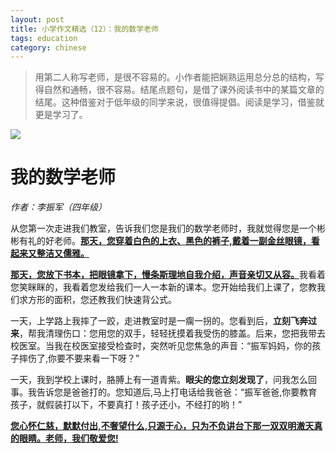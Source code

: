 ```yaml
---
layout: post
title: 小学作文精选（12）：我的数学老师
tags: education
category: chinese
---
```


> 用第二人称写老师，是很不容易的。小作者能把娴熟运用总分总的结构，写得自然和通畅，很不容易。结尾点题句，是借了课外阅读书中的某篇文章的结尾。这种借鉴对于低年级的同学来说，很值得提倡。阅读是学习，借鉴就更是学习了。

![](https://crsando.github.io/images/2025-06-06/export_xyulmi.png)

# 我的数学老师

*作者：李振军（四年级）*

从您第一次走进我们教室，告诉我们您是我们的数学老师时，我就觉得您是一个彬彬有礼的好老师。<u>**那天，您穿着白色的上衣、黑色的裤子,戴着一副金丝眼镜，看起来又整洁又儒雅。**</u>

<u>**那天，您放下书本，把眼镜拿下，慢条斯理地自我介绍，声音亲切又从容。**</u>我看着您笑眯眯的，我看着您发给我们一人一本新的课本。您开始给我们上课了，您教我们求方形的面积，您还教我们快速背公式。

一天，上学路上我摔了一跤，走进教室时是一瘸一拐的。您看到后，**立刻飞奔过来**，帮我清理伤口：您用您的双手，轻轻抚摸着我受伤的膝盖。后来，您把我带去校医室。当我在校医室接受检查时，突然听见您焦急的声音：“振军妈妈，你的孩子摔伤了,你要不要来看一下呀？”

一天，我到学校上课时，胳膊上有一道青紫。**眼尖的您立刻发现了**，问我怎么回事。我告诉您是爸爸打的。您知道后,马上打电话给我爸爸：“振军爸爸,你要教育孩子，就假装打以下，不要真打！孩子还小，不经打的哟！”

<u>**您心怀仁慈，默默付出,不奢望什么,只源于心，只为不负讲台下那一双双明澈天真的眼睛。老师，我们敬爱您!**</u>